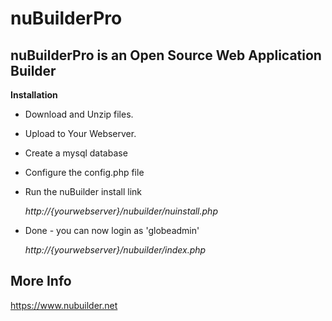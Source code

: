 nuBuilderPro
==============

nuBuilderPro is an Open Source Web Application Builder
--------------

**Installation**
	
- Download and Unzip files.

- Upload to Your Webserver.

- Create a mysql database

- Configure the config.php file

- Run the nuBuilder install link

	*http://{yourwebserver}/nubuilder/nuinstall.php*

- Done - you can now login as 'globeadmin'

	*http://{yourwebserver}/nubuilder/index.php*

More Info
--------------
https://www.nubuilder.net
